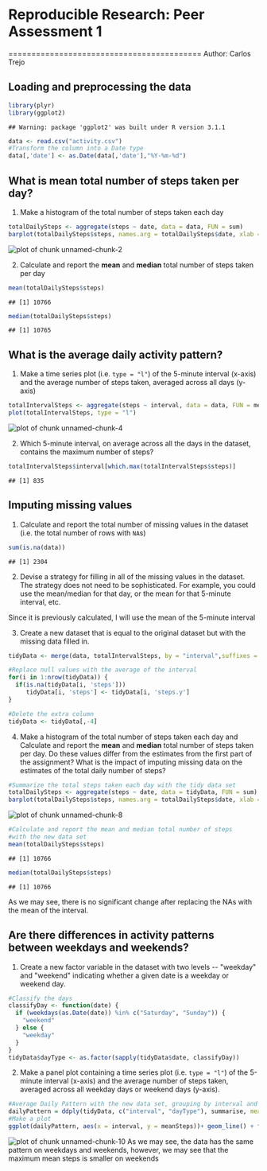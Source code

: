 # Reproducible Research: Peer Assessment 1
==========================================
Author: Carlos Trejo

## Loading and preprocessing the data

```r
library(plyr)
library(ggplot2)
```

```
## Warning: package 'ggplot2' was built under R version 3.1.1
```

```r
data <- read.csv("activity.csv")
#Transform the column into a Date type
data[,'date'] <- as.Date(data[,'date'],"%Y-%m-%d")
```
## What is mean total number of steps taken per day?
1. Make a histogram of the total number of steps taken each day

```r
totalDailySteps <- aggregate(steps ~ date, data = data, FUN = sum)
barplot(totalDailySteps$steps, names.arg = totalDailySteps$date, xlab = "date", ylab = "steps")
```

![plot of chunk unnamed-chunk-2](figure/unnamed-chunk-2.png) 

2. Calculate and report the **mean** and **median** total number of
   steps taken per day

```r
mean(totalDailySteps$steps)
```

```
## [1] 10766
```

```r
median(totalDailySteps$steps)
```

```
## [1] 10765
```
   


## What is the average daily activity pattern?


1. Make a time series plot (i.e. `type = "l"`) of the 5-minute
   interval (x-axis) and the average number of steps taken, averaged
   across all days (y-axis)


```r
totalIntervalSteps <- aggregate(steps ~ interval, data = data, FUN = mean)
plot(totalIntervalSteps, type = "l")
```

![plot of chunk unnamed-chunk-4](figure/unnamed-chunk-4.png) 

2. Which 5-minute interval, on average across all the days in the
   dataset, contains the maximum number of steps?


```r
totalIntervalSteps$interval[which.max(totalIntervalSteps$steps)]
```

```
## [1] 835
```




## Imputing missing values
1. Calculate and report the total number of missing values in the
   dataset (i.e. the total number of rows with `NA`s)


```r
sum(is.na(data))
```

```
## [1] 2304
```

2. Devise a strategy for filling in all of the missing values in the
   dataset. The strategy does not need to be sophisticated. For
   example, you could use the mean/median for that day, or the mean
   for that 5-minute interval, etc.

Since it is previously calculated, I will use the mean of the 5-minute interval 


3. Create a new dataset that is equal to the original dataset but with
   the missing data filled in.


```r
tidyData <- merge(data, totalIntervalSteps, by = "interval",suffixes = c("",".y") )

#Replace null values with the average of the interval
for(i in 1:nrow(tidyData)) {
  if(is.na(tidyData[i, 'steps']))
     tidyData[i, 'steps'] <- tidyData[i, 'steps.y']
}

#Delete the extra column
tidyData <- tidyData[,-4]
```


4. Make a histogram of the total number of steps taken each day and
   Calculate and report the **mean** and **median** total number of
   steps taken per day. Do these values differ from the estimates from
   the first part of the assignment? What is the impact of imputing
   missing data on the estimates of the total daily number of steps?


```r
#Summarize the total steps taken each day with the tidy data set
totalDailySteps <- aggregate(steps ~ date, data = tidyData, FUN = sum)
barplot(totalDailySteps$steps, names.arg = totalDailySteps$date, xlab = "date", ylab = "steps")
```

![plot of chunk unnamed-chunk-8](figure/unnamed-chunk-8.png) 

```r
#Calculate and report the mean and median total number of steps 
#with the new data set
mean(totalDailySteps$steps)
```

```
## [1] 10766
```

```r
median(totalDailySteps$steps)
```

```
## [1] 10766
```

As we may see, there is no significant change after replacing the NAs with 
the mean of the interval. 

## Are there differences in activity patterns between weekdays and weekends?

1. Create a new factor variable in the dataset with two levels --
   "weekday" and "weekend" indicating whether a given date is a
   weekday or weekend day.


```r
#Classify the days
classifyDay <- function(date) {
  if (weekdays(as.Date(date)) %in% c("Saturday", "Sunday")) {
    "weekend"
  } else {
    "weekday"
  }
}
tidyData$dayType <- as.factor(sapply(tidyData$date, classifyDay))
```

2. Make a panel plot containing a time series plot (i.e. `type = "l"`)
   of the 5-minute interval (x-axis) and the average number of steps
   taken, averaged across all weekday days or weekend days
   (y-axis).


```r
#Average Daily Pattern with the new data set, grouping by interval and day type 
dailyPattern = ddply(tidyData, c("interval", "dayType"), summarise, meanSteps = mean(steps))
#Make a plot
ggplot(dailyPattern, aes(x = interval, y = meanSteps))+ geom_line() + facet_wrap( ~ dayType, ncol = 1 )
```

![plot of chunk unnamed-chunk-10](figure/unnamed-chunk-10.png) 
As we may see, the data has the same pattern on weekdays and weekends, however, we may see that the maximum mean steps is smaller on weekends 
